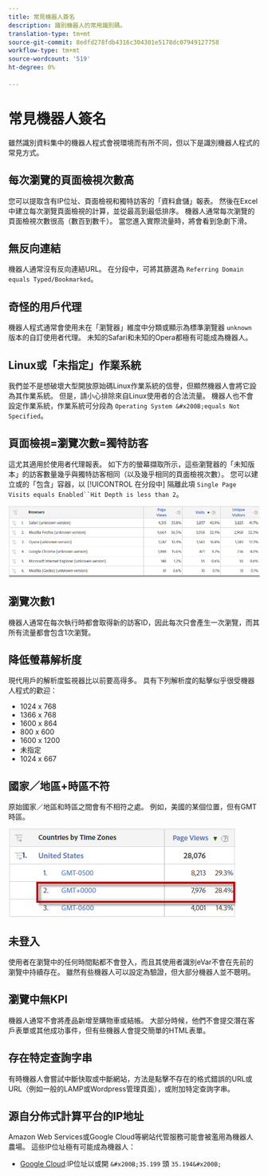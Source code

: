 ```yaml
---
title: 常見機器人簽名
description: 識別機器人的常用識別碼。
translation-type: tm+mt
source-git-commit: 8edfd278fdb4316c304301e5178dc07949127758
workflow-type: tm+mt
source-wordcount: '519'
ht-degree: 0%

---
```



# 常見機器人簽名

雖然識別資料集中的機器人程式會視環境而有所不同，但以下是識別機器人程式的常見方式。

## 每次瀏覽的頁面檢視次數高

您可以提取含有IP位址、頁面檢視和獨特訪客的「資料倉儲」報表。 然後在Excel中建&#x200B;立每次&#x200B;瀏覽頁面檢視的計算，並從最高到最低排序。 機器人通常每次瀏覽的頁面檢視次數很高（數百到數千）。 當您進入實際流量時，將會看到急劇下滑。

## 無反向連結

機器人通常沒有反向連結URL。 在分段中，可將其篩選為 `Referring Domain equals Typed/Bookmarked`。

## 奇怪的用戶代理

機器人程式通常會使用未在「瀏覽器」維度中分類或顯示為標準瀏覽器 `unknown` 版本的自訂使用者代理。 未知的Safari和未知的Opera都極有可能成為機器人。

## Linux或「未指定」作業系統

我們並不是想破壞大型開放原始碼Linux作業系統的信譽，但顯然機器人會將它設為其作業系統。 但是，請小心排除來自Linux使用者的合法流量。 機器人也不會設定作業系統，作業系統可分段為 `Operating System &#x200B;equals Not Specified`。

## 頁面檢視=瀏覽次數=獨特訪客

這尤其適用於使用者代理報表。 如下方的螢幕擷取所示，這些瀏覽器的「未知版本」的訪客數量幾乎與獨特訪客相同（以及幾乎相同的頁面檢視次數）。 您可以建立或的「包含」容器，以 [!UICONTROL 在分段中] 隔離此項 `Single Page Visits equals Enabled``Hit Depth is less than 2`。

![](assets/bots-browsers-unknown.png)

## 瀏覽次數1

機器人通常在每次執行時都會取得新的訪客ID，因此每次只會產生一次瀏覽，而其所有流量都會包含1次瀏覽。

## 降低螢幕解析度

現代用戶的解析度監視器比以前要高得多。 具有下列解析度的點擊似乎很受機器人程式的歡迎：

* 1024 x 768&#x200B;&#x200B;
* 1366 x 768
* 1600 x 864
* 800 x 600
* 1600 x 1200
* 未指定
* 1024 x 667

## 國家／地區+時區不符

原始國家／地區和時區之間會有不相符之處。 例如，美國的某個位置，但有GMT時區。

![](assets/bots-country-time-zone.png)

## 未登入

使用者在瀏覽中的任何時間點都不會登入，而且其使用者識別eVar不會在先前的瀏覽中持續存在。 雖然有些機器人可以設定為驗證，但大部分機器人並不聰明。

## 瀏覽中無KPI

機器人通常不會將產品新增至購物車或結帳。 大部分時候，他們不會提交潛在客戶表單或其他成功事件，但有些機器人會提交簡單的HTML表單。&#x200B;

## 存在特定查詢字串

有時機器人會嘗試中斷快取或中斷網站，方法是點擊不存在的格式錯誤的URL或URL（例如一般的LAMP或Wordpress管理頁面），或附加特定查詢字串。

## 源自分佈式計算平台的IP地址

Amazon Web Services或Google Cloud等網站代管服務可能會被濫用為機器人農場。 這些IP位址極有可能成為機器人：&#x200B;
* [Google Cloud](https://cloud.google.com/compute/):IP位址以或開 `&#x200B;35.199` 頭 `35.194&#x200B;`
